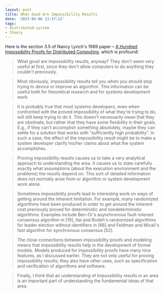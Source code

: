 ```yaml
---
layout: post
title: What Good Are Impossibility Results
date: '2023-04-06 13:37:12'
tags:
- distributed-system
- theory
---
```


Here is the section 3.5 of Nancy Lynch's 1989 paper – [A Hundred Impossibility Proofs for Distributed Computing](http://groups.csail.mit.edu/tds/papers/Lynch/podc89.pdf), which is profound:

> What good are impossibility results, anyway? They don't seem very useful at first, since they don't allow computers to do anything they couldn't previously.

> Most obviously, impossibility results tell you when you should stop trying to device or improve an algorithm. This information can be useful both for theoretical research and for systems development work.

> It is probably true that most systems developers, even when confronted with the proved impossibility of what they're trying to do, will still keep trying to do it. This doesn't necessarily mean that they are obstinate, but rather that they have some flexibility in their goals. E.g., if they can't accomplish something absolutely, maybe they can settle for a solution that works with "sufficiently high probability". In such a case, the effect of the impossibility result might be to make a system developer clarify his/her claims about what the system accomplishes.

> Proving impossibility results causes us to take a very analytical approach to understanding the area. It causes us to state carefully exactly what assumptions (about the execution environment and the problems) the results depend on. This sort of detailed information does not normally arise from or algorithm or system development work alone.

> Sometimes impossibility proofs lead to interesting work on ways of getting around the inherent limitation. For example, many randomized algorithms have been produced in order to get around the inherent cost previously proved for deterministic and nondeterministic algorithms. Examples include Ben-Or's asynchronous fault-tolerant consensus algorithm in [19], Itai and Rodeh's randomized algorithms for leader election without identifiers in [66] and Feldman and Micali's fast algorithm for synchronous consensus [52].

> The close connections between impossibility proofs and modeling means that impossibility results help in the development of formal models. Models produced for impossibility proofs have many nice features, as I discussed earlier. They are not only useful for proving impossibility results; they also have other uses, such as specification and verification of algorithms and software.

> Finally, I think that an understanding of impossibility results in an area is an important part of understanding the fundamental ideas of that area.

